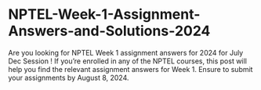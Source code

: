 # NPTEL-Week-1-Assignment-Answers-and-Solutions-2024
 Are you looking for NPTEL Week 1 assignment answers for 2024 for July Dec Session ! If you’re enrolled in any of the NPTEL courses, this post will help you find the relevant assignment answers for Week 1. Ensure to submit your assignments by August 8, 2024. 
